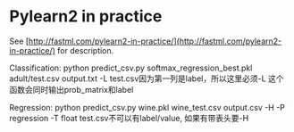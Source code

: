 Pylearn2 in practice
====================

See [http://fastml.com/pylearn2-in-practice/](http://fastml.com/pylearn2-in-practice/) for description.


Classification:
python predict_csv.py softmax_regression_best.pkl adult/test.csv output.txt -L
test.csv因为第一列是label，所以这里必须-L
这个函数会同时输出prob_matrix和label

Regression:
python predict_csv.py wine.pkl wine_test.csv output.csv -H -P regression -T float
test.csv不可以有label/value, 如果有带表头要-H
